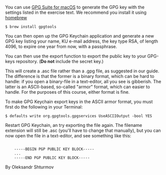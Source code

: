 You can use [GPG Suite for macOS](https://gpgtools.org) to generate the GPG key
with the settings listed in the exercise text. We recommend you install it
using [homebrew](https://brew.sh/)

`$ brew install gpgtools`

You can then open up the GPG Keychain application and generate a new GPG key
listing your name, KU e-mail address, the key type RSA, of length 4096, to
expire one year from now, with a passphrase.

You can then use the export function to export the public key to your GPG-keys
repository. (**Do not** include the secret key.)

This will create a .asc file rather than a .gpg file, as suggested in our guide.
The difference is that the former is a binary format, which can be hard to
handle: if you open a binary-file in a text-editor, all you see is gibberish.
The latter is an ASCII-based, so-called "armor" format, which can easier to
handle. For the purposes of this course, either format is fine.

To make GPG Keychain export keys in the ASCII armor format, you must first do
the following in your Terminal:

`$ defaults write org.gpgtools.gpgservices UseASCIIOutput -bool YES`

Restart GPG Keychain, an try exporting the file again. The filename extension
will still be .asc (you'll have to change that manually), but you can now open
the file in a text-editor, and see something like this:
```

    -----BEGIN PGP PUBLIC KEY BLOCK-----
    ...
    -----END PGP PUBLIC KEY BLOCK-----
```

By Oleksandr Shturmov
